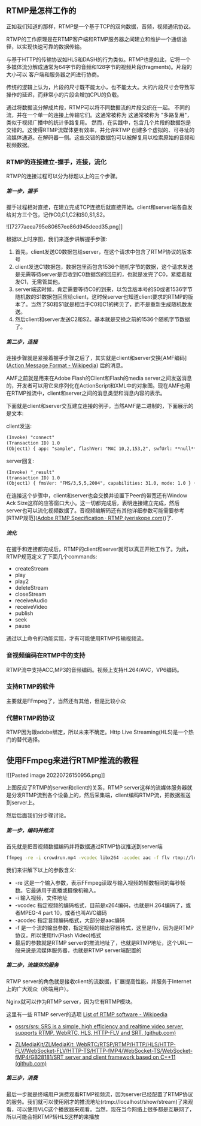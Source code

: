 ## RTMP是怎样工作的

正如我们知道的那样，RTMP是一个基于TCP的双向数据，音频，视频通讯协议。

RTMP的工作原理是在RTMP客户端和RTMP服务器之间建立和维护一个通信途径，以实现快速可靠的数据传输。

与基于HTTP的传输协议如HLS和DASH的行为类似。RTMP也是如此，它将一个多媒体流分解成通常为64字节的音频和128字节的视频片段(fragments)。片段的大小可以 客户端和服务器之间进行协商。

传统的逻辑上认为，片段的尺寸既不能太小，也不能太大。大的片段尺寸会导致写操作的延迟，而非常小的片段会增加CPU的负载。

通过将数据流分解成片段，RTMP可以将不同数据流的片段交织在一起。
不同的流，并在一个单一的连接上传输它们。这通常被称为 
这通常被称为 "多路复用"，类似于视频广播中的统计多路复用。
然而，在实践中，包含几个片段的数据包是交错的。这使得RTMP流媒体更有效率，并允许RTMP 创建多个虚拟的、可寻址的流媒体通道。在解码器一侧。这些交错的数据包可以被解复用以检索原始的音频和视频数据。

### RTMP的连接建立-握手，连接，流化

RTMP的连接过程可以分为标题以上的三个步骤。

##### 第一步，握手

握手过程相对直接，在建立完成TCP连接后就直接开始。client和server端各自发给对方三个包，记作C0,C1,C2和S0,S1,S2。

![[7277aeea795e80657ee86d945deed35.png]]

根据以上时序图，我们来逐步讲解握手步骤:

1. 首先，client发送C0数据包给server，在这个请求中包含了RTMP协议的版本号
2. client发送C1数据包，数据包里面包含1536个随机字节的数据，这个请求发送是无需等待server是否收到C0数据包的回应的，也就是发完了C0，紧接着就发C1，无需管其他。
3.  server端这时候，肯定需要等待C0的到来，以包含版本号的S0或者1536字节随机数的S1数据包回应给client，这时候server也知道client要求的RTMP的版本了。当然了S0和S1就是相当于C0和C1的拷贝了，而不是重新生成随机数发送。
4. 然后client和server发送C2和S2。基本就是交换之前的1536个随机字节数据了。

##### 第二步，连接

连接步骤就是紧接着握手步骤之后了，其实就是client和server交换[AMF编码]([Action Message Format - Wikipedia](https://en.wikipedia.org/wiki/Action_Message_Format)) 后的消息。

AMF之前就是用来在Adobe Flash的Client和Flash的media server之间发送消息的，开发者可以用它来序列化在ActionScript和XML中的对象图。现在AMF也用在RTMP推流中，client和server之间的消息类型和消息内容的表示。

下面就是client和server交互建立连接的例子，当然AMF是二进制的，下面展示的是文本:

client发送:

```txt
(Invoke) "connect" 
(Transaction ID) 1.0 
(Object1) { app: "sample", flashVer: "MAC 10,2,153,2", swfUrl: **null**, tcUrl: "rtmpt://127.0.0.1/sample ", fpad: **false**, capabilities: 9947.75 , audioCodecs: 3191, videoCodecs: 252, videoFunction: 1 , pageUrl: **null**, objectEncoding: 3.0 }
```

server回复:

```txt
(Invoke) "_result" 
(transaction ID) 1.0 
(Object1) { fmsVer: "FMS/3,5,5,2004", capabilities: 31.0, mode: 1.0 } (Object2) { level: "status", code: "NetConnection.Connect.Success", description: "Connection succeeded", data: (array) { version: "3,5,5,2004" }, clientId: 1728724019, objectEncoding: 3.0 }
```

在连接这个步骤中，client和server也会交换并设置下Peer的带宽还有Window Ack Size这样的应答窗口大小。这一切都完成后，表明连接建立完成，然后server也可以流化视频数据了。音视频编解码还有其他详细参数可能需要参考[RTMP规范]([Adobe RTMP Specification · RTMP (veriskope.com)](https://rtmp.veriskope.com/docs/spec/))了.

##### 流化

在握手和连接都完成后，RTMP的client和server就可以真正开始工作了。为此，RTMP规范定义了下面几个commands:
- createStream
- play
- play2
- deleteStream
- closeStream
- receiveAudio
- receiveVideo
- publish
- seek
- pause

通过以上命令的功能实现，才有可能使用RTMP传输视频流。

### 音视频编码在RTMP中的支持

RTMP流中支持ACC,MP3的音频编码。视频上支持H.264/AVC，VP6编码。

### 支持RTMP的软件

主要就是FFmpeg了，当然还有其他，但是比较小众


### 代替RTMP的协议

RTMP因为跟adobe绑定，所以未来不确定。Http Live Streaming(HLS)是一个热门的替代选择。

## 使用FFmpeg来进行RTMP推流的教程

![[Pasted image 20220726150956.png]]

上图反应了RTMP的server和client的关系，RTMP server这样的流媒体服务器就是分发RTMP流到各个设备上的，然后采集端，client编码RTMP流，把数据推送到server上。

然后后面我们分步骤讨论。

##### 第一步，编码并推流

首先就是把音视频数据编码并将数据通过RTMP协议推送到server端

```bash
ffmpeg -re -i crowdrun.mp4 -vcodec libx264 -acodec aac -f flv rtmp://localhost/show/stream
```

我们来讲解下以上的参数含义:

- -re   这是一个输入参数，表示FFmpeg读取与输入视频的帧数相同的每秒帧数。它最适用于直播或摄像机输入。
- -i    输入视频，文件地址
- -vcodec 指定视频的编码格式，目前是x264编码，也就是H.264编码了，或者MPEG-4 part 10，或者也叫AVC编码
- -acodec 指定音频编码格式，大部分是aac编码
- -f  是一个流的输出参数，指定视频的输出容器格式，这里是flv，因为是RTMP协议，所以使用flv(Flash Video)格式
- 最后的参数就是RTMP server的推流地址了，也就是RTMP地址，这个URL一般来说是流媒体服务器，也就是RTMP server端配置的

##### 第二步，流媒体的服务

RTMP server的角色就是接收client的流数据，扩展提高性能，并服务于Internet上的广大观众（终端用户）。

Nginx就可以作为RTMP server，因为它有RTMP模块。

这里有一些 RTMP server的选项 [List of RTMP software - Wikipedia](https://en.wikipedia.org/wiki/List_of_RTMP_software#RTMP_server_software)


- [ossrs/srs: SRS is a simple, high efficiency and realtime video server, supports RTMP, WebRTC, HLS, HTTP-FLV and SRT. (github.com)](https://github.com/ossrs/srs)

- [ZLMediaKit/ZLMediaKit: WebRTC/RTSP/RTMP/HTTP/HLS/HTTP-FLV/WebSocket-FLV/HTTP-TS/HTTP-fMP4/WebSocket-TS/WebSocket-fMP4/GB28181/SRT server and client framework based on C++11 (github.com)](https://github.com/ZLMediaKit/ZLMediaKit)

##### 第三步，消费

最后一步就是终端用户消费观看RTMP视频流，因为server已经配置了RTMP协议的服务。我们就可以使用刚才的推流地址(rtmp://localhost/show/stream)了来观看，可以使用VLC这个播放器来观看。当然，现在当今网络上很多都是互联网了，所以可能会把RTMP转HLS这样的来播放







